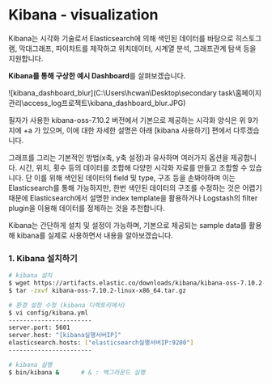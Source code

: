 # Kibana - visualization





Kibana는 시각화 기술로서 Elasticsearch에 의해 색인된 데이터를 바탕으로 히스토그램, 막대그래프, 파이차트를 제작하고 위치데이터, 시계열 분석, 그래프관계 탐색 등을 지원합니다.

**Kibana를 통해 구상한 예시 Dashboard**를 살펴보겠습니다.



![kibana_dashboard_blur](C:\Users\hcwan\Desktop\secondary task\홈페이지 관리\access_log프로젝트\kibana_dashboard_blur.JPG)



필자가 사용한 kibana-oss-7.10.2 버전에서 기본으로 제공하는 시각화 양식은 위 9가지에 +a 가 있으며, 이에 대한 자세한 설명은 아래 [kibana 사용하기] 편에서 다루겠습니다.

그래프를 그리는 기본적인 방법(x축, y축 설정)과 유사하며 여러가지 옵션을 제공합니다. 시간, 위치, 횟수 등의 데이터를 조합해 다양한 시각화 자료를 만들고 조합할 수 있습니다. 단 이를 위해 색인된 데이터의 field 및 type, 구조 등을 손봐야하며 이는 Elasticsearch를 통해 가능하지만, 한번 색인된 데이터의 구조를 수정하는 것은 어렵기 때문에 Elasticsearch에서 설명한 index template을 활용하거나 Logstash의 filter plugin을 이용해 데이터를 정제하는 것을 추천합니다.

Kibana는 간단하게 설치 및 설정이 가능하며, 기본으로 제공되는 sample data를 활용해 kibana를 실제로 사용하면서 내용을 알아보겠습니다.



### 1. Kibana 설치하기 

```bash
# kibana 설치
$ wget https://artifacts.elastic.co/downloads/kibana/kibana-oss-7.10.2-linux-x86_64.tar.gz
$ tar -zxvf kibana-oss-7.10.2-linux-x86_64.tar.gz
```



```bash
# 환경 설정 수정 (kibana 디렉토리에서)
$ vi config/kibana.yml
-----------------------
server.port: 5601
server.host: "[kibana실행서버IP]"
elasticsearch.hosts: ["elasticsearch실행서버IP:9200"]
-----------------------
```



```bash
# kibana 실행
$ bin/kibana &		# & : 백그라운드 실행
```





